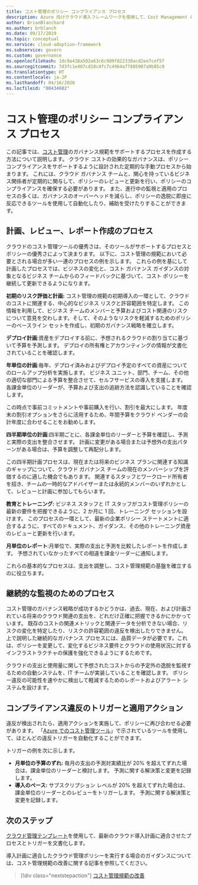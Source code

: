 ```yaml
---
title: コスト管理のポリシー コンプライアンス プロセス
description: Azure 向けクラウド導入フレームワークを使用して、Cost Management のガバナンス規範をサポートするプロセスの作成方法について説明します。
author: BrianBlanchard
ms.author: brblanch
ms.date: 09/17/2019
ms.topic: conceptual
ms.service: cloud-adoption-framework
ms.subservice: govern
ms.custom: governance
ms.openlocfilehash: 1dc9a438a502a63c6c989f822330acd2ee7cef5f
ms.sourcegitcommit: 7d3fc1e407cd18c4fc7c4964a77885907a9b85c0
ms.translationtype: HT
ms.contentlocale: ja-JP
ms.lasthandoff: 04/16/2020
ms.locfileid: "80434682"
---
```

# <a name="cost-management-policy-compliance-processes"></a>コスト管理のポリシー コンプライアンス プロセス

この記事では、[コスト管理](./index.md)のガバナンス規範をサポートするプロセスを作成する方法について説明します。 クラウド コストの効果的なガバナンスは、ポリシー コンプライアンスをサポートするように設計された定期的な手動プロセスから始まります。 これには、クラウド ガバナンス チームと、関心を持っているビジネス関係者が定期的に関与して、ポリシーのレビューと更新を行い、ポリシーのコンプライアンスを確保する必要があります。 また、進行中の監視と適用のプロセスの多くは、ガバナンスのオーバーヘッドを減らし、ポリシーの逸脱に即座に反応できるツールを使用して自動化したり、補助を受けたりすることができます。

## <a name="planning-review-and-reporting-processes"></a>計画、レビュー、レポート作成のプロセス

クラウドのコスト管理ツールの優秀さは、そのツールがサポートするプロセスとポリシーの優秀さによって決まります。 以下に、コスト管理の規範において必要とされる場合が多い一連のプロセスの例を示します。 これらの例を基にして計画したプロセスでは、ビジネスの変化と、コスト ガバナンス ガイダンスの対象となるビジネス チームからのフィードバックに基づいて、コスト ポリシーを継続して更新できるようになります。

**初期のリスク評価と計画:** コスト管理の規範の初期導入の一環として、クラウドのコストに関連する、中心的なビジネス リスクと許容範囲を特定します。 この情報を利用して、ビジネス チームのメンバーと予算およびコスト関連のリスクについて意見を交わします。そして、そのようなリスクを軽減するためのポリシーのベースライン セットを作成し、初期のガバナンス戦略を確立します。

**デプロイ計画**:資産をデプロイする前に、予想されるクラウドの割り当てに基づいて予算を予測します。 デプロイの所有権とアカウンティングの情報が文書化されていることを確認します。

**年単位の計画**:毎年、デプロイ済みおよびデプロイ予定のすべての資産についてのロールアップ分析を実施します。 ビジネス ユニット、部門、チーム、その他の適切な部門による予算を整合させて、セルフサービスの導入を支援します。 各課金単位のリーダーが、予算および支出の追跡方法を認識していることを確認します。

この時点で事前コミットメントや事前購入を行い、割引を最大にします。 年度末の割引オプションをさらに活用するため、年間予算をクラウド ベンダーの会計年度に合わせることをお勧めします。

**四半期単位の計画**:四半期ごとに、各課金単位のリーダーと予算を確認し、予測と実際の支出を整合させます。 計画に変更がある場合または予想外の支出パターンがある場合は、予算を調整して再配分します。

この四半期計画プロセスは、現在または将来のビジネス プランに関連する知識のギャップについて、クラウド ガバナンス チームの現在のメンバーシップを評価するのに適した機会でもあります。 関連するスタッフとワークロード所有者を招き、チームの一時的なアドバイザーまたは永続的メンバーのいずれかとして、レビューと計画に参加してもらいます。

**教育とトレーニング:** ビジネス スタッフと IT スタッフがコスト管理ポリシーの最新の要件を把握できるように、2 か月に 1 回、トレーニング セッションを設けます。 このプロセスの一環として、最新の企業ポリシー ステートメントに適合するように、すべてのドキュメント、ガイダンス、その他のトレーニング資産のレビューと更新を行います。

**月単位のレポート**:月単位で、実際の支出と予測を比較したレポートを作成します。 予想されていなかったすべての相違を課金リーダーに通知します。

これらの基本的なプロセスは、支出を調整し、コスト管理規範の基盤を確立するのに役立ちます。

## <a name="processes-for-ongoing-monitoring"></a>継続的な監視のためのプロセス

コスト管理のガバナンス戦略が成功するかどうかは、過去、現在、および計画されている将来のクラウド関連の支出を、どれだけ正確に把握できるかにかかっています。 既存のコストの関連メトリックと関連データを分析できない場合、リスクの変化を特定したり、リスクの許容範囲の違反を検出したりできません。 上で説明した継続的なガバナンス プロセスには、品質データが必要です。これは、ポリシーを変更して、変化するビジネス要件とクラウドの使用状況に対するインフラストラクチャの保護を強化できるようにするためです。

クラウドの支出と使用量に関して予想されたコストからの予定外の逸脱を監視するための自動システムを、IT チームが実装していることを確認します。 ポリシー違反の可能性を速やかに検出して軽減するためのレポートおよびアラート システムを設けます。

## <a name="compliance-violation-triggers-and-enforcement-actions"></a>コンプライアンス違反のトリガーと適用アクション

違反が検出されたら、適用アクションを実施して、ポリシーに再び合わせる必要があります。 「[Azure でのコスト管理ツール](./toolchain.md)」で示されているツールを使用して、ほとんどの違反トリガーを自動化することができます。

トリガーの例を次に示します。

- **月単位の予算のずれ:** 毎月の支出の予測対実績比が 20% を超えてずれた場合は、課金単位のリーダーと検討します。 予測に関する解決策と変更を記録します。
- **導入のペース:** サブスクリプション レベルが 20% を超えてずれた場合は、課金単位のリーダーとのレビューをトリガーします。 予測に関する解決策と変更を記録します。

## <a name="next-steps"></a>次のステップ

[クラウド管理テンプレート](./template.md)を使用して、最新のクラウド導入計画に適合させたプロセスとトリガーを文書化します。

導入計画に適合したクラウド管理ポリシーを実行する場合のガイダンスについては、コスト管理規範の改善に関する記事を参照してください。

> [!div class="nextstepaction"]
> [コスト管理規範の改善](./discipline-improvement.md)
